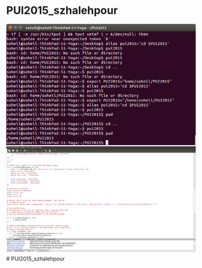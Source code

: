# PUI2015_szhalehpour
![alt tag](https://github.com/soheilzh/PUI2015_szhalehpour/blob/master/screenshot_urban_inf.png)
![alt tag](https://github.com/soheilzh/PUI2015_szhalehpour/blob/master/screenshot_bashrc.png)# PUI2015_szhalehpour

